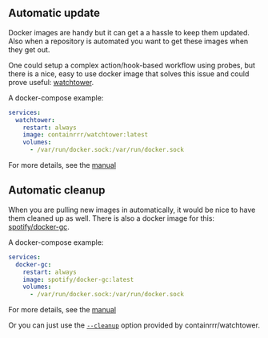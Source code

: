 ## Automatic update

Docker images are handy but it can get a a hassle to keep them updated. Also when a repository is automated you want to get these images when they get out.

One could setup a complex action/hook-based workflow using probes, but there is a nice, easy to use docker image that solves this issue and could prove useful: [watchtower](https://hub.docker.com/r/containrrr/watchtower).

A docker-compose example:
```yaml
services:
  watchtower:
    restart: always
    image: containrrr/watchtower:latest
    volumes:
      - /var/run/docker.sock:/var/run/docker.sock
```

For more details, see the [manual](https://containrrr.github.io/watchtower/)

## Automatic cleanup

When you are pulling new images in automatically, it would be nice to have them cleaned up as well. There is also a docker image for this: [spotify/docker-gc](https://hub.docker.com/r/spotify/docker-gc/).

A docker-compose example:
```yaml
services:
  docker-gc:
    restart: always
    image: spotify/docker-gc:latest
    volumes:
      - /var/run/docker.sock:/var/run/docker.sock
```

For more details, see the [manual](https://github.com/spotify/docker-gc/blob/master/README.md)

Or you can just use the [`--cleanup`](https://containrrr.github.io/watchtower/arguments/#cleanup) option provided by containrrr/watchtower.